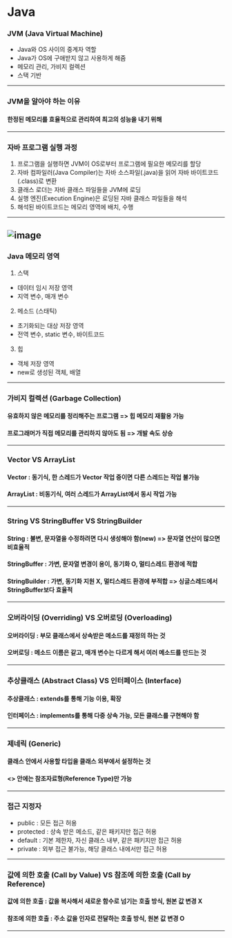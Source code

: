 # Java

### JVM (Java Virtual Machine)
- Java와 OS 사이의 중계자 역할
- Java가 OS에 구애받지 않고 사용하게 해줌
- 메모리 관리, 가비지 컬렉션
- 스택 기반
---
### JVM을 알아야 하는 이유
#### 한정된 메모리를 효율적으로 관리하여 최고의 성능을 내기 위해
---
### 자바 프로그램 실행 과정
1. 프로그램을 실행하면 JVM이 OS로부터 프로그램에 필요한 메모리를 할당
2. 자바 컴파일러(Java Compiler)는 자바 소스파일(.java)을 읽어 자바 바이트코드(.class)로 변환
3. 클래스 로더는 자바 클래스 파일들을 JVM에 로딩
4. 실행 엔진(Execution Engine)은 로딩된 자바 클래스 파일들을 해석
5. 해석된 바이트코드는 메모리 영역에 배치, 수행
---
![image](https://user-images.githubusercontent.com/51224070/110293483-fa897f80-8031-11eb-8555-98ef8b9b109b.png)
---
### Java 메모리 영역
1. 스택
  - 데이터 임시 저장 영역
  - 지역 변수, 매개 변수
2. 메소드 (스태틱)
  - 초기화되는 대상 저장 영역
  - 전역 변수, static 변수, 바이트코드
3. 힙
  - 객체 저장 영역
  - new로 생성된 객체, 배열
---
### 가비지 컬렉션 (Garbage Collection)
#### 유효하지 않은 메모리를 정리해주는 프로그램 => 힙 메모리 재활용 가능
#### 프로그래머가 직접 메모리를 관리하지 않아도 됨 => 개발 속도 상승
---
### Vector VS ArrayList
#### Vector : 동기식, 한 스레드가 Vector 작업 중이면 다른 스레드는 작업 불가능
#### ArrayList : 비동기식, 여러 스레드가 ArrayList에서 동시 작업 가능
---
### String VS StringBuffer VS StringBuilder
#### String : 불변, 문자열을 수정하려면 다시 생성해야 함(new) => 문자열 연산이 많으면 비효율적
#### StringBuffer : 가변, 문자열 변경이 용이, 동기화 O, 멀티스레드 환경에 적합
#### StringBuilder : 가변, 동기화 지원 X, 멀티스레드 환경에 부적합 => 싱글스레드에서 StringBuffer보다 효율적
---
### 오버라이딩 (Overriding) VS 오버로딩 (Overloading)
#### 오버라이딩 : 부모 클래스에서 상속받은 메소드를 재정의 하는 것
#### 오버로딩 : 메소드 이름은 같고, 매개 변수는 다르게 해서 여러 메소드를 만드는 것
---
### 추상클래스 (Abstract Class) VS 인터페이스 (Interface)
#### 추상클래스 : extends를 통해 기능 이용, 확장
#### 인터페이스 : implements를 통해 다중 상속 가능, 모든 클래스를 구현해야 함
---
### 제네릭 (Generic)
#### 클래스 안에서 사용할 타입을 클래스 외부에서 설정하는 것
#### <> 안에는 참조자료형(Reference Type)만 가능
---
### 접근 지정자
- public : 모든 접근 허용
- protected : 상속 받은 메소드, 같은 패키지만 접근 허용
- default : 기본 제한자, 자신 클래스 내부, 같은 패키지만 접근 허용
- private : 외부 접근 불가능, 해당 클래스 내에서만 접근 허용
---
### 값에 의한 호출 (Call by Value) VS 참조에 의한 호출 (Call by Reference)
#### 값에 의한 호출 : 값을 복사해서 새로운 함수로 넘기는 호출 방식, 원본 값 변경 X
#### 참조에 의한 호출 : 주소 값을 인자로 전달하는 호출 방식, 원본 값 변경 O
---

